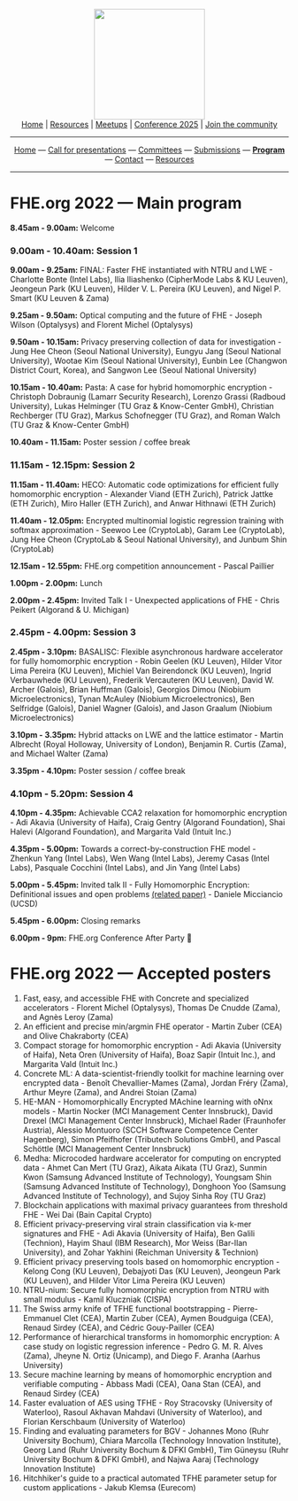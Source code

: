 <!-- Main header navigation -->
<p align="center">
  <img width="200" src="https://user-images.githubusercontent.com/5758427/180978488-db825482-5a58-4c7c-9589-c494a6f0be04.png"><br/>
  <a href="https://fhe-org.github.io">Home</a> | <a href="https://fhe-org.github.io/resources">Resources</a> | <a href="https://fhe-org.github.io/meetups/">Meetups</a> | <a href="https://fhe-org.github.io/conferences/conference-2025/">Conference 2025</a> | <a href="https://fhe-org.github.io/community">Join the community</a>
</p>
<hr/>
<!-- /Main header navigation -->


<!-- header conference 2022 links -->
<p align="center">
  <a href="https://fhe-org.github.io/conferences/conference-2022/home">Home</a>
  —
  <a href="https://fhe-org.github.io/conferences/conference-2022/call-for-presentations">Call for presentations</a>
  —
  <a href="https://fhe-org.github.io/conferences/conference-2022/committees">Committees</a>
  —
  <a href="https://easychair.org/conferences/?conf=fheorg2022" target="_blank">Submissions</a>
  —
  <a href="https://fhe-org.github.io/conferences/conference-2022/program"><b>Program</b></a>
  —
  <a href="https://fhe-org.github.io/conferences/conference-2022/contact">Contact</a>
  —
  <a href="https://fhe-org.github.io/conferences/conference-2022/resources">Resources</a>
</p>
<hr/>

<!-- /header conference 2022 links -->

# FHE.org 2022 — Main program

<b>8.45am - 9.00am:</b> Welcome

### <b>9.00am - 10.40am:</b> Session 1

<b>9.00am - 9.25am:</b> FINAL: Faster FHE instantiated with NTRU and LWE - Charlotte Bonte (Intel Labs), Ilia Iliashenko (CipherMode Labs & KU Leuven), Jeongeun Park (KU Leuven), Hilder V. L. Pereira (KU Leuven), and Nigel P. Smart (KU Leuven & Zama)

<b>9.25am - 9.50am:</b> Optical computing and the future of FHE - Joseph Wilson (Optalysys) and Florent Michel (Optalysys)

<b>9.50am - 10.15am:</b> Privacy preserving collection of data for investigation - Jung Hee Cheon (Seoul National University), Eungyu Jang (Seoul National University), Wootae Kim (Seoul National University), Eunbin Lee (Changwon District Court, Korea), and Sangwon Lee (Seoul National University)

<b>10.15am - 10.40am:</b> Pasta: A case for hybrid homomorphic encryption - Christoph Dobraunig (Lamarr Security Research), Lorenzo Grassi (Radboud University), Lukas Helminger (TU Graz & Know-Center GmbH), Christian Rechberger (TU Graz), Markus Schofnegger (TU Graz), and Roman Walch (TU Graz & Know-Center GmbH)

<b>10.40am - 11.15am:</b> Poster session / coffee break

### <b>11.15am - 12.15pm:</b> Session 2

<b>11.15am - 11.40am:</b> HECO: Automatic code optimizations for efficient fully homomorphic encryption - Alexander Viand (ETH Zurich), Patrick Jattke (ETH Zurich), Miro Haller (ETH Zurich), and Anwar Hithnawi (ETH Zurich)

<b>11.40am - 12.05pm:</b> Encrypted multinomial logistic regression training with softmax approximation - Seewoo Lee (CryptoLab), Garam Lee (CryptoLab), Jung Hee Cheon (CryptoLab & Seoul National University), and Junbum Shin (CryptoLab)

<b>12.15am - 12.55pm:</b> FHE.org competition announcement - Pascal Paillier

<b>1.00pm - 2.00pm:</b> Lunch

<b>2.00pm - 2.45pm:</b> Invited Talk I - Unexpected applications of FHE - Chris Peikert (Algorand & U. Michigan)

### <b>2.45pm - 4.00pm:</b> Session 3

<b>2.45pm - 3.10pm:</b> BASALISC: Flexible asynchronous hardware accelerator for fully homomorphic encryption - Robin Geelen (KU Leuven), Hilder Vitor Lima Pereira (KU Leuven), Michiel Van Beirendonck (KU Leuven), Ingrid Verbauwhede (KU Leuven), Frederik Vercauteren (KU Leuven), David W. Archer (Galois), Brian Huffman (Galois), Georgios Dimou (Niobium Microelectronics), Tynan McAuley (Niobium Microelectronics), Ben Selfridge (Galois), Daniel Wagner (Galois), and Jason Graalum (Niobium Microelectronics)

<b>3.10pm - 3.35pm:</b> Hybrid attacks on LWE and the lattice estimator - Martin Albrecht (Royal Holloway, University of London), Benjamin R. Curtis (Zama), and Michael Walter (Zama)

<b>3.35pm - 4.10pm:</b> Poster session / coffee break

### <b>4.10pm - 5.20pm:</b> Session 4

<b>4.10pm - 4.35pm:</b> Achievable CCA2 relaxation for homomorphic encryption - Adi Akavia (University of Haifa), Craig Gentry (Algorand Foundation), Shai Halevi (Algorand Foundation), and Margarita Vald (Intuit Inc.)

<b>4.35pm - 5.00pm:</b> Towards a correct-by-construction FHE model - Zhenkun Yang (Intel Labs), Wen Wang (Intel Labs), Jeremy Casas (Intel Labs), Pasquale Cocchini (Intel Labs), and Jin Yang (Intel Labs)

<b>5.00pm - 5.45pm:</b> Invited talk II - Fully Homomorphic Encryption: Definitional issues and open problems [(related paper)](https://eprint.iacr.org/2024/1545) - Daniele Micciancio (UCSD) 

<b>5.45pm - 6.00pm:</b> Closing remarks

<b>6.00pm - 9pm:</b> FHE.org Conference After Party 🍻

# FHE.org 2022 — Accepted posters
1. Fast, easy, and accessible FHE with Concrete and specialized accelerators - Florent Michel (Optalysys), Thomas De Cnudde (Zama), and Agnès Leroy (Zama)
2. An efficient and precise min/argmin FHE operator - Martin Zuber (CEA) and Olive Chakraborty (CEA)
3. Compact storage for homomorphic encryption - Adi Akavia (University of Haifa), Neta Oren (University of Haifa), Boaz Sapir (Intuit Inc.), and Margarita Vald (Intuit Inc.)
4. Concrete ML: A data-scientist-friendly toolkit for machine learning over encrypted data - Benoît Chevallier-Mames (Zama), Jordan Fréry (Zama), Arthur Meyre (Zama), and Andrei Stoian (Zama)
5. HE-MAN - Homomorphically Encrypted MAchine learning with oNnx models - Martin Nocker (MCI Management Center Innsbruck), David Drexel (MCI Management Center Innsbruck), Michael Rader (Fraunhofer Austria), Alessio Montuoro (SCCH Software Competence Center Hagenberg), Simon Pfeifhofer (Tributech Solutions GmbH), and Pascal Schöttle (MCI Management Center Innsbruck)
6. Medha: Microcoded hardware accelerator for computing on encrypted data - Ahmet Can Mert (TU Graz), Aikata Aikata (TU Graz), Sunmin Kwon (Samsung Advanced Institute of Technology), Youngsam Shin (Samsung Advanced Institute of Technology), Donghoon Yoo (Samsung Advanced Institute of Technology), and Sujoy Sinha Roy (TU Graz)
7. Blockchain applications with maximal privacy guarantees from threshold FHE - Wei Dai (Bain Capital Crypto)
8. Efficient privacy-preserving viral strain classification via k-mer signatures and FHE - Adi Akavia (University of Haifa), Ben Galili (Technion), Hayim Shaul (IBM Research), Mor Weiss (Bar-Ilan University), and Zohar Yakhini (Reichman University & Technion)
9. Efficient privacy preserving tools based on homomorphic encryption - Kelong Cong (KU Leuven), Debajyoti Das (KU Leuven), Jeongeun Park (KU Leuven), and Hilder Vitor Lima Pereira (KU Leuven)
10. NTRU-nium: Secure fully homomorphic encryption from NTRU with small modulus - Kamil Kluczniak (CISPA)
11. The Swiss army knife of TFHE functional bootstrapping - Pierre-Emmanuel Clet (CEA), Martin Zuber (CEA), Aymen Boudguiga (CEA), Renaud Sirdey (CEA), and Cédric Gouy-Pailler (CEA)
12. Performance of hierarchical transforms in homomorphic encryption: A case study on logistic regression inference - Pedro G. M. R. Alves (Zama), Jheyne N. Ortiz (Unicamp), and Diego F. Aranha (Aarhus University)
13. Secure machine learning by means of homomorphic encryption and verifiable computing - Abbass Madi (CEA), Oana Stan (CEA), and Renaud Sirdey (CEA)
14. Faster evaluation of AES using TFHE - Roy Stracovsky (University of Waterloo), Rasoul Akhavan Mahdavi (University of Waterloo), and Florian Kerschbaum (University of Waterloo)
15. Finding and evaluating parameters for BGV - Johannes Mono (Ruhr University Bochum), Chiara Marcolla (Technology Innovation Institute), Georg Land (Ruhr University Bochum & DFKI GmbH), Tim Güneysu (Ruhr University Bochum & DFKI GmbH), and Najwa Aaraj (Technology Innovation Institute)
16. Hitchhiker's guide to a practical automated TFHE parameter setup for custom applications - Jakub Klemsa (Eurecom)
